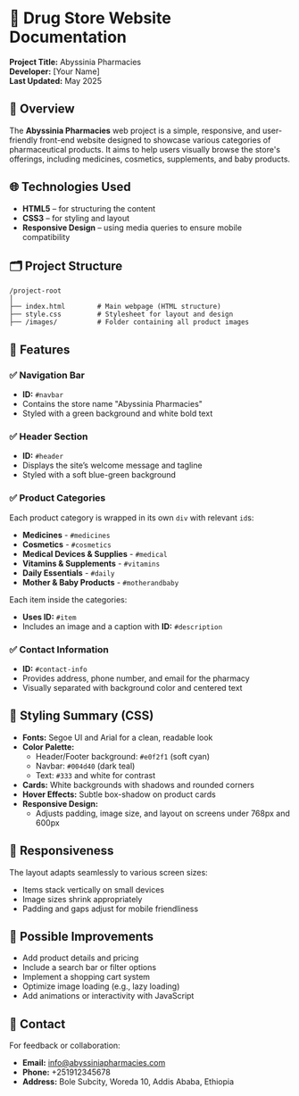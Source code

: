 
# 📄 Drug Store Website Documentation
**Project Title:** Abyssinia Pharmacies  
**Developer:** [Your Name]  
**Last Updated:** May 2025

## 📌 Overview
The **Abyssinia Pharmacies** web project is a simple, responsive, and user-friendly front-end website designed to showcase various categories of pharmaceutical products. It aims to help users visually browse the store's offerings, including medicines, cosmetics, supplements, and baby products.

## 🌐 Technologies Used
- **HTML5** – for structuring the content  
- **CSS3** – for styling and layout  
- **Responsive Design** – using media queries to ensure mobile compatibility

## 🗂️ Project Structure
```
/project-root
│
├── index.html        # Main webpage (HTML structure)
├── style.css         # Stylesheet for layout and design
├── /images/          # Folder containing all product images
```

## 🧩 Features

### ✅ Navigation Bar
- **ID:** `#navbar`  
- Contains the store name "Abyssinia Pharmacies"  
- Styled with a green background and white bold text

### ✅ Header Section
- **ID:** `#header`  
- Displays the site’s welcome message and tagline  
- Styled with a soft blue-green background

### ✅ Product Categories
Each product category is wrapped in its own `div` with relevant `id`s:
- **Medicines** - `#medicines`
- **Cosmetics** - `#cosmetics`
- **Medical Devices & Supplies** - `#medical`
- **Vitamins & Supplements** - `#vitamins`
- **Daily Essentials** - `#daily`
- **Mother & Baby Products** - `#motherandbaby`

Each item inside the categories:
- **Uses ID:** `#item`  
- Includes an image and a caption with **ID:** `#description`

### ✅ Contact Information
- **ID:** `#contact-info`  
- Provides address, phone number, and email for the pharmacy  
- Visually separated with background color and centered text

## 🎨 Styling Summary (CSS)

- **Fonts:** Segoe UI and Arial for a clean, readable look  
- **Color Palette:**
  - Header/Footer background: `#e0f2f1` (soft cyan)
  - Navbar: `#004d40` (dark teal)
  - Text: `#333` and white for contrast  
- **Cards:** White backgrounds with shadows and rounded corners  
- **Hover Effects:** Subtle box-shadow on product cards  
- **Responsive Design:** 
  - Adjusts padding, image size, and layout on screens under 768px and 600px

## 📱 Responsiveness
The layout adapts seamlessly to various screen sizes:
- Items stack vertically on small devices
- Image sizes shrink appropriately
- Padding and gaps adjust for mobile friendliness

## 🧪 Possible Improvements
- Add product details and pricing
- Include a search bar or filter options
- Implement a shopping cart system
- Optimize image loading (e.g., lazy loading)
- Add animations or interactivity with JavaScript

## 📧 Contact
For feedback or collaboration:  
- **Email:** info@abyssiniapharmacies.com  
- **Phone:** +251912345678  
- **Address:** Bole Subcity, Woreda 10, Addis Ababa, Ethiopia
